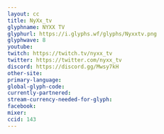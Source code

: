 ```yaml
---
layout: cc
title: NyXx_tv
glyphname: NYXX TV
glyphurl: https://i.glyphs.wf/glyphs/Nyxxtv.png
glyphwave: 8
youtube: 
twitch: https://twitch.tv/nyxx_tv
twitter: https://twitter.com/nyxx_tv
discord: https://discord.gg/Mwsy7kH
other-site: 
primary-language: 
global-glyph-code: 
currently-partnered: 
stream-currency-needed-for-glyph: 
facebook: 
mixer: 
ccid: 143
---
```


